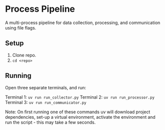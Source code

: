 # Process Pipeline

A multi-process pipeline for data collection, processing, and communication using file flags.

## Setup

1. Clone repo.
2. `cd <repo>`

## Running

Open three separate terminals, and run:

Terminal 1: `uv run run_collector.py`
Terminal 2: `uv run run_processor.py`
Terminal 3: `uv run run_communicator.py`

Note: On first running one of these commands uv will download project dependencies, set-up a virtual environment, activate the environment and run the script - this may take a few seconds.
